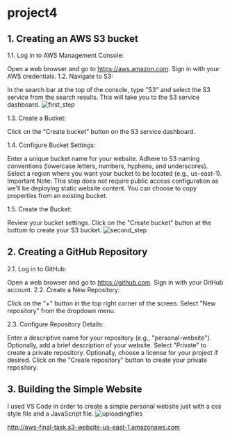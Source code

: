 # project4
## 1. Creating an AWS S3 bucket
1.1. Log in to AWS Management Console:

Open a web browser and go to https://aws.amazon.com.
Sign in with your AWS credentials.
1.2. Navigate to S3:

In the search bar at the top of the console, type "S3" and select the S3 service from the search results.
This will take you to the S3 service dashboard.
![first_step](https://github.com/user-attachments/assets/fddcea79-0ef6-4736-9af5-e04526f90060)


1.3. Create a Bucket:

Click on the "Create bucket" button on the S3 service dashboard.

1.4. Configure Bucket Settings:

Enter a unique bucket name for your website. Adhere to S3 naming conventions (lowercase letters, numbers, hyphens, and underscores).
Select a region where you want your bucket to be located (e.g., us-east-1). Important Note: This step does not require public access configuration as we'll be deploying static website content.
You can choose to copy properties from an existing bucket.

1.5. Create the Bucket:

Review your bucket settings.
Click on the "Create bucket" button at the bottom to create your S3 bucket.
![second_step](https://github.com/user-attachments/assets/944216f7-9250-45d7-9547-80d6df4e3c84)


## 2. Creating a GitHub Repository

2.1. Log in to GitHub:

Open a web browser and go to https://github.com.
Sign in with your GitHub account.
2.2. Create a New Repository:

Click on the "+" button in the top right corner of the screen.
Select "New repository" from the dropdown menu.

2.3. Configure Repository Details:

Enter a descriptive name for your repository (e.g., "personal-website").
Optionally, add a brief description of your website.
Select "Private" to create a private repository.
Optionally, choose a license for your project if desired.
Click on the "Create repository" button to create your private repository.

## 3. Building the Simple Website
I used VS Code in order to create a simple personal website just with a css style file and a JavaScript file.
![uploadingfiles](https://github.com/user-attachments/assets/e455619a-761f-4209-ba34-7cc05cf841b1)

http://aws-final-task.s3-website-us-east-1.amazonaws.com 
